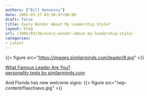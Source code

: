 ```yaml
---
authors: ["Bill Hennessy"]
date: 2005-03-27 03:56:47+00:00
draft: false
title: Every Wonder About My Leadership Style?
layout: blog
url: /2005/03/26/every-wonder-about-my-leadership-style/
categories:
- Latest
---
```


  
{{< figure src="https://images.similarminds.com/leader/8.jpg" >}}
  
[What Famous Leader Are You?](https://similarminds.com/othertests.html)  
[personality tests by similarminds.com](https://similarminds.com)




And Florida has new welcome signs:
{{< figure src="/wp-content/flaschiavo.jpg" >}}

